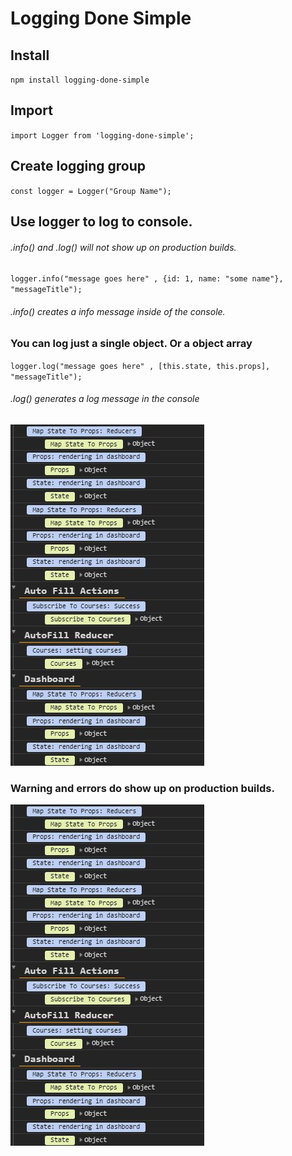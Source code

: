 # Logging Done Simple


## Install

`npm install logging-done-simple`

## Import 

`import Logger from 'logging-done-simple';`

## Create logging group

`const logger = Logger("Group Name");`

## Use logger to log to console. 
###### .info() and .log() will not show up on production builds.

`logger.info("message goes here" , {id: 1, name: "some name"}, "messageTitle"); `
###### .info() creates a info message inside of the console.

### You can log just a single object. Or a object array
`logger.log("message goes here" , [this.state, this.props], "messageTitle");`
###### .log() generates a log message in the console

![Log Example](https://github.com/jeremiahtenbrink/logging-done-simple/blob/master/resources/logExample.JPG?raw=true)


### Warning and errors do show up on production builds.
![Log Example](https://github.com/jeremiahtenbrink/logging-done-simple/blob/master/resources/logExample.JPG?raw=true)